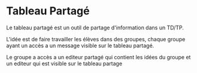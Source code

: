
# Tableau Partagé

Le tableau partagé est un outil de partage d'information dans un TD/TP. 

L'idée est de faire travailler les élèves dans des groupes, chaque groupe ayant un accès a un message visible sur le tableau partagé.

Le groupe a accès a un editeur partagé qui contient les idées du groupe et un editeur qui est visible sur le tableau partage 

